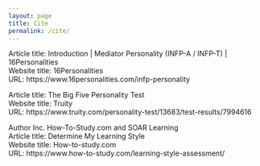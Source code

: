```yaml
---
layout: page
title: Cite
permalink: /cite/
---
```




<p>Article title:	Introduction | Mediator Personality (INFP-A / INFP-T) | 16Personalities
<br>Website title:	16Personalities
<br>URL:	https://www.16personalities.com/infp-personality</p>

<p>Article title:	The Big Five Personality Test
<br>Website title:	Truity
<br>URL:	https://www.truity.com/personality-test/13683/test-results/7994616</p>


<p>Author	Inc. How-To-Study.com and SOAR Learning
<br>Article title:	Determine My Learning Style
<br>Website title:	How-to-study.com
<br>URL:	https://www.how-to-study.com/learning-style-assessment/</p>